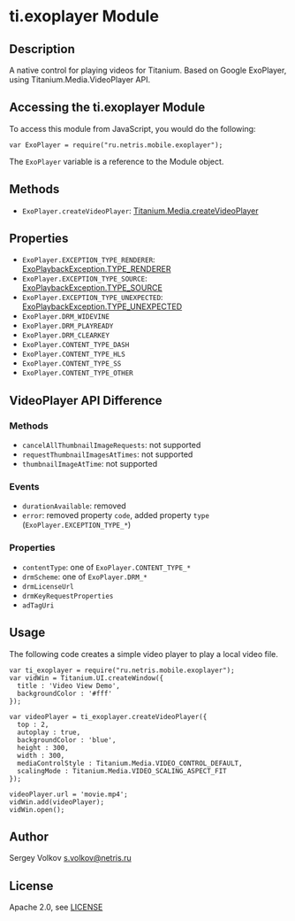 # ti.exoplayer Module

## Description

A native control for playing videos for Titanium.
Based on Google ExoPlayer, using Titanium.Media.VideoPlayer API.

## Accessing the ti.exoplayer Module

To access this module from JavaScript, you would do the following:

    var ExoPlayer = require("ru.netris.mobile.exoplayer");

The `ExoPlayer` variable is a reference to the Module object.

## Methods

* `ExoPlayer.createVideoPlayer`: [Titanium.Media.createVideoPlayer](http://docs.appcelerator.com/platform/latest/#!/api/Titanium.Media-method-createVideoPlayer)

## Properties
* `ExoPlayer.EXCEPTION_TYPE_RENDERER`: [ExoPlaybackException.TYPE_RENDERER](http://google.github.io/ExoPlayer/doc/reference/com/google/android/exoplayer2/ExoPlaybackException.html#TYPE_RENDERER)
* `ExoPlayer.EXCEPTION_TYPE_SOURCE`: [ExoPlaybackException.TYPE_SOURCE](http://google.github.io/ExoPlayer/doc/reference/com/google/android/exoplayer2/ExoPlaybackException.html#TYPE_SOURCE)
* `ExoPlayer.EXCEPTION_TYPE_UNEXPECTED`: [ExoPlaybackException.TYPE_UNEXPECTED](http://google.github.io/ExoPlayer/doc/reference/com/google/android/exoplayer2/ExoPlaybackException.html#TYPE_UNEXPECTED)
* `ExoPlayer.DRM_WIDEVINE`
* `ExoPlayer.DRM_PLAYREADY`
* `ExoPlayer.DRM_CLEARKEY`
* `ExoPlayer.CONTENT_TYPE_DASH`
* `ExoPlayer.CONTENT_TYPE_HLS`
* `ExoPlayer.CONTENT_TYPE_SS`
* `ExoPlayer.CONTENT_TYPE_OTHER`

## VideoPlayer API Difference
### Methods
* `cancelAllThumbnailImageRequests`: not supported
* `requestThumbnailImagesAtTimes`: not supported
* `thumbnailImageAtTime`: not supported

### Events
* `durationAvailable`: removed
* `error`: removed property `code`, added property `type` (`ExoPlayer.EXCEPTION_TYPE_*`)

### Properties
* `contentType`: one of `ExoPlayer.CONTENT_TYPE_*`
* `drmScheme`: one of `ExoPlayer.DRM_*`
* `drmLicenseUrl`
* `drmKeyRequestProperties`
* `adTagUri`

## Usage

The following code creates a simple video player to play a local video file.

    var ti_exoplayer = require("ru.netris.mobile.exoplayer");
    var vidWin = Titanium.UI.createWindow({
      title : 'Video View Demo',
      backgroundColor : '#fff'
    });

    var videoPlayer = ti_exoplayer.createVideoPlayer({
      top : 2,
      autoplay : true,
      backgroundColor : 'blue',
      height : 300,
      width : 300,
      mediaControlStyle : Titanium.Media.VIDEO_CONTROL_DEFAULT,
      scalingMode : Titanium.Media.VIDEO_SCALING_ASPECT_FIT
    });

    videoPlayer.url = 'movie.mp4';
    vidWin.add(videoPlayer);
    vidWin.open();

## Author

Sergey Volkov <s.volkov@netris.ru>

## License

Apache 2.0, see [LICENSE](LICENSE)
